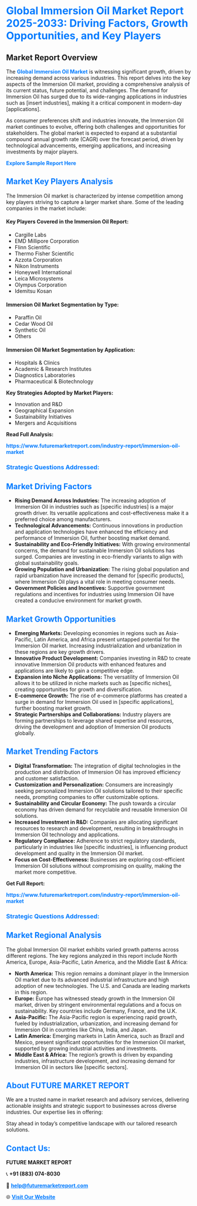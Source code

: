 <h1 style="color: #007BFF;">Global Immersion Oil Market Report 2025-2033: Driving Factors, Growth Opportunities, and Key Players</h1>

<section id="overview">
<h2>Market Report Overview</h2>
<p>The <a href="https://www.futuremarketreport.com/industry-report/immersion-oil-market" style="color: #007BFF; text-decoration: none;"><strong>Global Immersion Oil Market</strong></a> is witnessing significant growth, driven by increasing demand across various industries. This report delves into the key aspects of the Immersion Oil market, providing a comprehensive analysis of its current status, future potential, and challenges. The demand for Immersion Oil has surged due to its wide-ranging applications in industries such as [insert industries], making it a critical component in modern-day [applications].</p>
<p>As consumer preferences shift and industries innovate, the Immersion Oil market continues to evolve, offering both challenges and opportunities for stakeholders. The global market is expected to expand at a substantial compound annual growth rate (CAGR) over the forecast period, driven by technological advancements, emerging applications, and increasing investments by major players.</p>
</section>

<section id="overview">
<p><a href="https://www.futuremarketreport.com/request-sample/reportId=92052" style="color: #007BFF; text-decoration: none;"><strong>Explore Sample Report Here</strong></a></p>
</section>

<section id="key-players">
<h2 style="color: #007BFF;">Market Key Players Analysis</h2>
<p>The Immersion Oil market is characterized by intense competition among key players striving to capture a larger market share. Some of the leading companies in the market include:</p>
<h4>Key Players Covered in the Immersion Oil Report:</h4>
<ul><li>Cargille Labs</li><li>EMD Millipore Corporation</li><li>Flinn Scientific</li><li>Thermo Fisher Scientific</li><li>Azzota Corporation</li><li>Nikon Instruments</li><li>Honeywell International</li><li>Leica Microsystems</li><li>Olympus Corporation</li><li>Idemitsu Kosan</li></ul>
<h4>Immersion Oil Market Segmentation by Type:</h4>
<ul><li>Paraffin Oil</li><li>Cedar Wood Oil</li><li>Synthetic Oil</li><li>Others</li></ul>

<h4>Immersion Oil Market Segmentation by Application:</h4>
<ul><li>Hospitals &amp; Clinics</li><li>Academic &amp; Research Institutes</li><li>Diagnostics Laboratories</li><li>Pharmaceutical &amp; Biotechnology</li></ul>
<p><strong>Key Strategies Adopted by Market Players:</strong></p>
<ul>
<li>Innovation and R&D</li>
<li>Geographical Expansion</li>
<li>Sustainability Initiatives</li>
<li>Mergers and Acquisitions</li>
</ul>
</section>

<section>
<p><strong>Read Full Analysis: </strong></p><a href="https://www.futuremarketreport.com/industry-report/immersion-oil-market" style="color: #007BFF; text-decoration: none;"><strong>https://www.futuremarketreport.com/industry-report/immersion-oil-market</strong></a>
<h3 style="color: #007BFF;">Strategic Questions Addressed:</h3>
</section>

<section id="driving-factors">
<h2 style="color: #007BFF;">Market Driving Factors</h2>
<ul>
<li><strong>Rising Demand Across Industries:</strong> The increasing adoption of Immersion Oil in industries such as [specific industries] is a major growth driver. Its versatile applications and cost-effectiveness make it a preferred choice among manufacturers.</li>
<li><strong>Technological Advancements:</strong> Continuous innovations in production and application technologies have enhanced the efficiency and performance of Immersion Oil, further boosting market demand.</li>
<li><strong>Sustainability and Eco-Friendly Initiatives:</strong> With growing environmental concerns, the demand for sustainable Immersion Oil solutions has surged. Companies are investing in eco-friendly variants to align with global sustainability goals.</li>
<li><strong>Growing Population and Urbanization:</strong> The rising global population and rapid urbanization have increased the demand for [specific products], where Immersion Oil plays a vital role in meeting consumer needs.</li>
<li><strong>Government Policies and Incentives:</strong> Supportive government regulations and incentives for industries using Immersion Oil have created a conducive environment for market growth.</li>
</ul>
</section>

<section id="growth-opportunities">
<h2 style="color: #007BFF;">Market Growth Opportunities</h2>
<ul>
<li><strong>Emerging Markets:</strong> Developing economies in regions such as Asia-Pacific, Latin America, and Africa present untapped potential for the Immersion Oil market. Increasing industrialization and urbanization in these regions are key growth drivers.</li>
<li><strong>Innovative Product Development:</strong> Companies investing in R&D to create innovative Immersion Oil products with enhanced features and applications are likely to gain a competitive edge.</li>
<li><strong>Expansion into Niche Applications:</strong> The versatility of Immersion Oil allows it to be utilized in niche markets such as [specific niches], creating opportunities for growth and diversification.</li>
<li><strong>E-commerce Growth:</strong> The rise of e-commerce platforms has created a surge in demand for Immersion Oil used in [specific applications], further boosting market growth.</li>
<li><strong>Strategic Partnerships and Collaborations:</strong> Industry players are forming partnerships to leverage shared expertise and resources, driving the development and adoption of Immersion Oil products globally.</li>
</ul>
</section>

<section id="trending-factors">
<h2 style="color: #007BFF;">Market Trending Factors</h2>
<ul>
<li><strong>Digital Transformation:</strong> The integration of digital technologies in the production and distribution of Immersion Oil has improved efficiency and customer satisfaction.</li>
<li><strong>Customization and Personalization:</strong> Consumers are increasingly seeking personalized Immersion Oil solutions tailored to their specific needs, prompting companies to offer customizable options.</li>
<li><strong>Sustainability and Circular Economy:</strong> The push towards a circular economy has driven demand for recyclable and reusable Immersion Oil solutions.</li>
<li><strong>Increased Investment in R&D:</strong> Companies are allocating significant resources to research and development, resulting in breakthroughs in Immersion Oil technology and applications.</li>
<li><strong>Regulatory Compliance:</strong> Adherence to strict regulatory standards, particularly in industries like [specific industries], is influencing product development and quality in the Immersion Oil market.</li>
<li><strong>Focus on Cost-Effectiveness:</strong> Businesses are exploring cost-efficient Immersion Oil solutions without compromising on quality, making the market more competitive.</li>
</ul>
</section>

<section>
<p><strong>Get Full Report: </strong></p><a href="https://www.futuremarketreport.com/industry-report/immersion-oil-market" style="color: #007BFF; text-decoration: none;"><strong>https://www.futuremarketreport.com/industry-report/immersion-oil-market</strong></a>
<h3 style="color: #007BFF;">Strategic Questions Addressed:</h3>
</section>


<section id="regional-analysis">
<h2 style="color: #007BFF;">Market Regional Analysis</h2>
<p>The global Immersion Oil market exhibits varied growth patterns across different regions. The key regions analyzed in this report include North America, Europe, Asia-Pacific, Latin America, and the Middle East & Africa:</p>
<ul>
<li><strong>North America:</strong> This region remains a dominant player in the Immersion Oil market due to its advanced industrial infrastructure and high adoption of new technologies. The U.S. and Canada are leading markets in this region.</li>
<li><strong>Europe:</strong> Europe has witnessed steady growth in the Immersion Oil market, driven by stringent environmental regulations and a focus on sustainability. Key countries include Germany, France, and the U.K.</li>
<li><strong>Asia-Pacific:</strong> The Asia-Pacific region is experiencing rapid growth, fueled by industrialization, urbanization, and increasing demand for Immersion Oil in countries like China, India, and Japan.</li>
<li><strong>Latin America:</strong> Emerging markets in Latin America, such as Brazil and Mexico, present significant opportunities for the Immersion Oil market, supported by growing industrial activities and investments.</li>
<li><strong>Middle East & Africa:</strong> The region’s growth is driven by expanding industries, infrastructure development, and increasing demand for Immersion Oil in sectors like [specific sectors].</li>
</ul>
</section>

<footer>
<h2 style="color: #007BFF;">About FUTURE MARKET REPORT</h2>
<p>We are a trusted name in market research and advisory services, delivering actionable insights and strategic support to businesses across diverse industries. Our expertise lies in offering:</p>

<p>Stay ahead in today’s competitive landscape with our tailored research solutions.</p>

<h2 style="color: #007BFF;">Contact Us:</h2>
<p><strong>FUTURE MARKET REPORT</strong></p>
<p>📞 <strong>+91 (883) 074-8030</strong></p>
<p>📧 <strong><a href="mailto:help@futuremarketreport.com" style="color: #007BFF;">help@futuremarketreport.com</a></strong></p>
<p>🌐 <strong><a href="https://www.futuremarketreport.com/" style="color: #007BFF;">Visit Our Website</a></strong></p>
</footer>